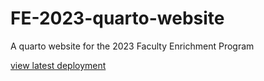 # FE-2023-quarto-website
A quarto website for the 2023 Faculty Enrichment Program

[view latest deployment](https://numalariamodeling.github.io/snt-library/)

